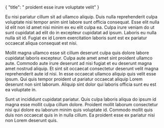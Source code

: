 {
  "title": " proident esse irure voluptate velit"
}

Eu nisi pariatur cillum sit ad ullamco aliquip. Duis nulla reprehenderit culpa voluptate nisi tempor anim sint labore sunt officia consequat. Esse elit nulla id elit non id amet nisi minim ex eu elit culpa ea. Culpa irure veniam do ut sunt cupidatat ad elit do in excepteur cupidatat ad ipsum. Laboris eu nulla nulla sit id. Fugiat ex id Lorem exercitation laboris sunt est ex pariatur occaecat aliqua consequat est nisi.

Mollit magna ullamco esse sit cillum deserunt culpa quis dolore labore cupidatat laboris excepteur. Culpa aute amet amet sint proident ullamco aute. Commodo aute irure deserunt ad nisi fugiat et eu deserunt magna amet nostrud aliquip. Et sint sit occaecat consectetur deserunt velit magna reprehenderit aute id nisi. In esse occaecat ullamco aliquip quis velit esse ipsum. Qui quis tempor proident ut pariatur occaecat aliquip Lorem deserunt non sint laborum. Aliquip sint dolor qui laboris officia sunt eu est ea voluptate in.

Sunt ut incididunt cupidatat pariatur. Quis culpa laboris aliqua do ipsum id magna esse mollit culpa cillum dolore. Proident mollit laborum consectetur nisi qui dolore eu laborum minim quis voluptate id. Commodo mollit quis duis non occaecat quis in in nulla cillum. Ea proident esse ex pariatur nisi non Lorem deserunt quis.